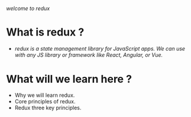 ###### welcome to redux 

# What is redux ?
* ###### redux is a state management library for JavaScript apps. We can use with any JS library or framework like React, Angular, or Vue.

# What will we learn here ?
* Why we will learn redux.
* Core principles of redux.
* Redux three key principles.
